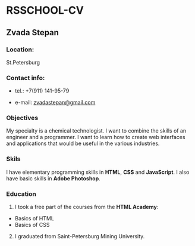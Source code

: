 # RSSCHOOL-CV

## Zvada Stepan

### Location:

St.Petersburg

### Contact info:

- tel.: +7(911) 141-95-79

- e-mail: zvadastepan@gmail.com

### Objectives

My specialty is a chemical technologist. I want to combine the skills of an engineer and a programmer. I want to learn how to create web interfaces and applications that would be useful in the various industries.

### Skils

I have elementary programming skills in **HTML**, **CSS** and **JavaScript**. I also have basic skills in **Adobe Photoshop**.

### Education

1. I took a free part of the courses from the **HTML Academy**:
- Basics of HTML
- Basics of CSS
2. I graduated from Saint-Petersburg Mining University.
